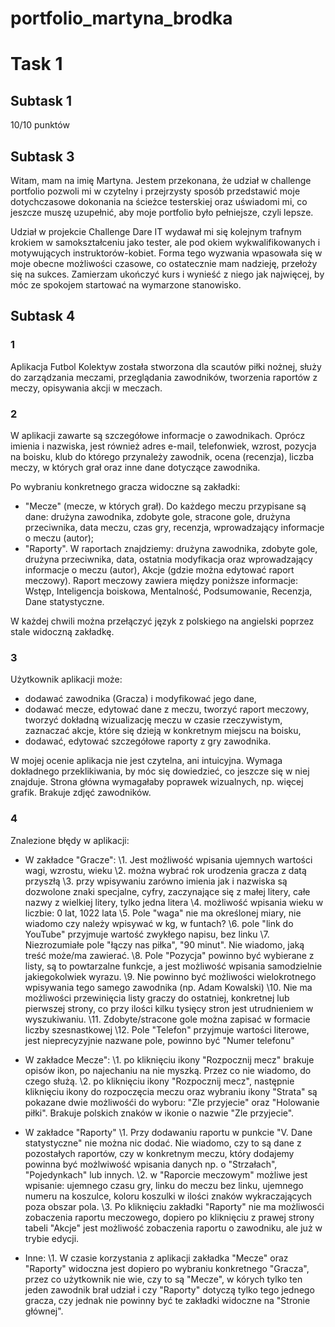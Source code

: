 # portfolio_martyna_brodka

#   Task 1
  ## Subtask 1
  
  10/10 punktów
  
  ## Subtask 3
  
  Witam, mam na imię Martyna. Jestem przekonana, że udział w challenge portfolio pozwoli mi w czytelny i przejrzysty sposób przedstawić moje dotychczasowe dokonania na ścieżce testerskiej oraz uświadomi mi, co jeszcze muszę uzupełnić, aby moje portfolio było pełniejsze, czyli lepsze.
  
  Udział w projekcie Challenge Dare IT wydawał mi się kolejnym trafnym krokiem w samokształceniu jako tester, ale pod okiem wykwalifikowanych i motywujących instruktorów-kobiet. Forma tego wyzwania wpasowała się w moje obecne możliwości czasowe, co ostatecznie mam nadzieję, przełoży się na sukces. Zamierzam ukończyć kurs i wynieść z niego jak najwięcej, by móc ze spokojem startować na wymarzone stanowisko.

## Subtask 4

### 1
Aplikacja Futbol Kolektyw została stworzona dla scautów piłki nożnej, służy do zarządzania meczami, przeglądania zawodników, tworzenia raportów z meczy, opisywania akcji w meczach.

### 2
W aplikacji zawarte są szczegółowe informacje o zawodnikach. Oprócz imienia i nazwiska, jest również adres e-mail, telefonwiek, wzrost, pozycja na boisku, klub do którego przynależy zawodnik, ocena (recenzja), liczba meczy, w których grał oraz inne dane dotyczące zawodnika.

Po wybraniu konkretnego gracza widoczne są zakładki:
- "Mecze" (mecze, w których grał). Do każdego meczu przypisane są dane: drużyna zawodnika, zdobyte gole, stracone gole, drużyna przeciwnika, data meczu, czas gry, recenzja, wprowadzający informacje o meczu (autor);
- "Raporty". W raportach znajdziemy: drużyna zawodnika, zdobyte gole, drużyna przeciwnika, data, ostatnia modyfikacja oraz wprowadzający informacje o meczu (autor), Akcje (gdzie można edytować raport meczowy). Raport meczowy zawiera między poniższe informacje: Wstęp, Inteligencja boiskowa, Mentalność, Podsumowanie, Recenzja, Dane statystyczne.

W każdej chwili można przełączyć język z polskiego na angielski poprzez stale widoczną zakładkę.

### 3
Użytkownik aplikacji może:
- dodawać zawodnika (Gracza) i modyfikować jego dane,
- dodawać mecze, edytować dane z meczu, tworzyć raport meczowy, tworzyć dokładną wizualizację meczu w czasie rzeczywistym, zaznaczać akcje, które się dzieją w konkretnym miejscu na boisku,
- dodawać, edytować szczegółowe raporty z gry zawodnika.

W mojej ocenie aplikacja nie jest czytelna, ani intuicyjna. Wymaga dokładnego przeklikiwania, by móc się dowiedzieć, co jeszcze się w niej znajduje. Strona główna wymagałaby poprawek wizualnych, np. więcej grafik. Brakuje zdjęć zawodników.

### 4
Znalezione błędy w aplikacji:
* W zakładce "Gracze":
\1. Jest możliwość wpisania ujemnych wartości wagi, wzrostu, wieku
\2. można wybrać rok urodzenia gracza z datą przyszłą
\3. przy wpisywaniu zarówno imienia jak i nazwiska są dozwolone znaki specjalne, cyfry, zaczynające się z małej litery, całe nazwy z wielkiej litery, tylko jedna litera
\4. możliwość wpisania wieku w liczbie: 0 lat, 1022 lata
\5. Pole "waga" nie ma określonej miary, nie wiadomo czy należy wpisywać w kg, w funtach?
\6. pole "link do YouTube" przyjmuje wartość zwykłego napisu, bez linku
\7. Niezrozumiałe pole "łączy nas piłka", "90 minut". Nie wiadomo, jaką treść może/ma zawierać.
\8. Pole "Pozycja" powinno być wybierane z listy, są to powtarzalne funkcje, a jest możliwość wpisania samodzielnie jakiegokolwiek wyrazu.
\9. Nie powinno być możliwości wielokrotnego wpisywania tego samego zawodnika (np. Adam Kowalski)
\10. Nie ma możliwości przewinięcia listy graczy do ostatniej, konkretnej lub pierwszej strony, co przy ilości kilku tysięcy stron jest utrudnieniem w wyszukiwaniu.
\11. Zdobyte/stracone gole można zapisać w formacie liczby szesnastkowej
\12. Pole "Telefon" przyjmuje wartości literowe, jest nieprecyzyjnie nazwane pole, powinno być "Numer telefonu"

* W zakładce Mecze":
\1. po kliknięciu ikony "Rozpocznij mecz" brakuje opisów ikon, po najechaniu na nie myszką. Przez co nie wiadomo, do czego służą.
\2. po kliknięciu ikony "Rozpocznij mecz", następnie kliknięciu ikony do rozpoczęcia meczu oraz wybraniu ikony "Strata" są pokazane dwie możliwośći do wyboru: "Zle przyjecie" oraz "Holowanie piłki". Brakuje polskich znaków w ikonie o nazwie "Zle przyjecie".

* W zakładce "Raporty"
\1. Przy dodawaniu raportu w punkcie "V. Dane statystyczne" nie można nic dodać. Nie wiadomo, czy to są dane z pozostałych raportów, czy w konkretnym meczu, który dodajemy powinna być możlwiwość wpisania danych np. o "Strzałach", "Pojedynkach" lub innych.
\2. w "Raporcie meczowym" możliwe jest wpisanie: ujemnego czasu gry, linku do meczu bez linku, ujemnego numeru na koszulce, koloru koszulki w ilości znaków wykraczających poza obszar pola.
\3. Po kliknięciu zakładki "Raporty" nie ma możliwosći zobaczenia raportu meczowego, dopiero po kliknięciu z prawej strony tabeli "Akcje" jest możliwość zobaczenia raportu o zawodniku, ale już w trybie edycji.
* Inne:
\1. W czasie korzystania z aplikacji zakładka "Mecze" oraz "Raporty" widoczna jest dopiero po wybraniu konkretnego "Gracza", przez co użytkownik nie wie, czy to są "Mecze", w kórych tylko ten jeden zawodnik brał udział i czy "Raporty" dotyczą tylko tego jednego gracza, czy jednak nie powinny być te zakładki widoczne na "Stronie głównej".
